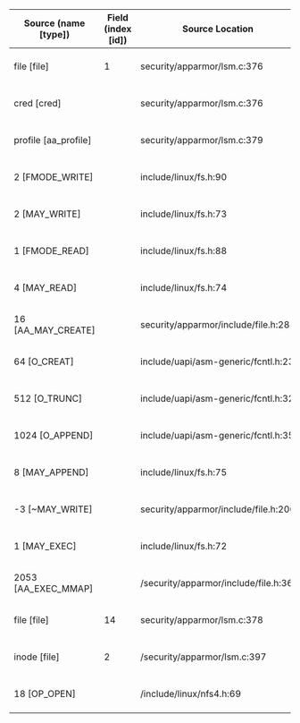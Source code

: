 | Source (name [type]) | Field (index [id]) | Source Location | Label at Source |
| -------------------- | ------------------ | --------------- | --------------- |
| file [file] | 1 | security/apparmor/lsm.c:376 | object, dynamic, input |
| cred [cred] |  | security/apparmor/lsm.c:376 | subject, dynamic, input |
| profile [aa_profile] |  | security/apparmor/lsm.c:379 | subject, dynamic, external |
| 2 [FMODE_WRITE] |  | include/linux/fs.h:90 | operation, static, external |
| 2 [MAY_WRITE] | | include/linux/fs.h:73  | operation, static, external |
| 1 [FMODE_READ] |  | include/linux/fs.h:88 | operation, static, external |
| 4 [MAY_READ] |  | include/linux/fs.h:74 | operation, static, external |
| 16 [AA_MAY_CREATE] |  | security/apparmor/include/file.h:28 | operation, static, mediator |
| 64 [O_CREAT] |  | include/uapi/asm-generic/fcntl.h:23 | operation, static, external |
| 512 [O_TRUNC] |  | include/uapi/asm-generic/fcntl.h:32 | operation, static, external |
| 1024 [O_APPEND] |  | include/uapi/asm-generic/fcntl.h:35 | operation, static, external |
| 8 [MAY_APPEND] | | include/linux/fs.h:75  | operation, static, external |
| -3 [~MAY_WRITE] |  | security/apparmor/include/file.h:206 | operation, static, mediator |
| 1 [MAY_EXEC] |  | include/linux/fs.h:72 | operation, static, external |
| 2053 [AA_EXEC_MMAP] |  | /security/apparmor/include/file.h:36 | operation, static, mediator |
| file [file] | 14 | security/apparmor/lsm.c:378 | object, dynamic, input |
| inode [file] | 2 | /security/apparmor/lsm.c:397 | object, dynamic, input |
| 18 [OP_OPEN] |  | /include/linux/nfs4.h:69 | operation, static, external |
